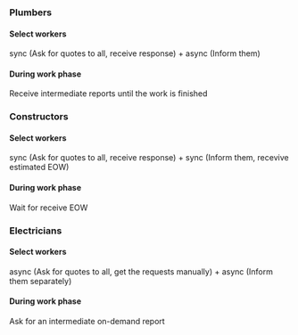 ### Plumbers
#### Select workers
sync (Ask for quotes to all, receive response) + async (Inform them)
#### During work phase
Receive intermediate reports until the work is finished
### Constructors
#### Select workers
sync (Ask for quotes to all, receive response) + sync (Inform them, recevive estimated EOW)
#### During work phase
Wait for receive EOW
### Electricians
#### Select workers
async (Ask for quotes to all, get the requests manually) + async (Inform them separately)
#### During work phase
Ask for an intermediate on-demand report
